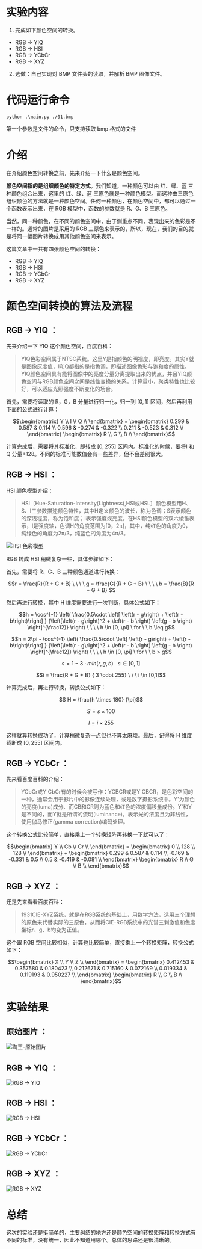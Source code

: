 # 实验内容

1. 完成如下颜色空间的转换。

* RGB -> YIQ 
* RGB -> HSI 
* RGB -> YCbCr 
* RGB -> XYZ 

2. 选做：自己实现对 BMP 文件头的读取，并解析 BMP 图像文件。

# 代码运行命令

	python .\main.py ./01.bmp
	
第一个参数是文件的命令，只支持读取 bmp 格式的文件

# 介绍

在介绍颜色空间转换之前，先来介绍一下什么是颜色空间。

**颜色空间指的是组织颜色的特定方式**。我们知道，一种颜色可以由 红、绿、蓝 三种颜色组合出来，这里的 红、绿、蓝 三原色就是一种颜色模型。而这种由三原色组织颜色的方法就是一种颜色空间。任何一种颜色，在颜色空间中，都可以通过一个函数表示出来，在 RGB 模型中，函数的参数就是 R、G、B 三原色。

当然，同一种颜色，在不同的颜色空间中，由于侧重点不同，表现出来的色彩是不一样的。通常的图片是采用的 RGB 三原色来表示的，所以，现在，我们的目的就是将同一幅图片转换成用其他颜色空间来表示。

这篇文章中一共有四张颜色空间的转换：

* RGB -> YIQ 
* RGB -> HSI 
* RGB -> YCbCr 
* RGB -> XYZ 

# 颜色空间转换的算法及流程

## RGB -> YIQ ：

先来介绍一下 YIQ 这个颜色空间，百度百科：

> YIQ色彩空间属于NTSC系统。这里Y是指颜色的明视度，即亮度。其实Y就是图像灰度值，I和Q都指的是指色调，即描述图像色彩与饱和度的属性。YIQ颜色空间具有能将图像中的亮度分量分离提取出来的优点，并且YIQ颜色空间与RGB颜色空间之间是线性变换的关系，计算量小，聚类特性也比较好，可以适应光照强度不断变化的场合。

首先，需要将读取的 R，G，B 分量进行归一化，归一到 $[0,1]$ 区间，然后再利用下面的公式进行计算：

$$\begin{bmatrix} Y \\ I \\ Q \\  \end{bmatrix} = 
\begin{bmatrix} 0.299 & 0.587 & 0.114 \\ 
				0.596 & -0.274 & -0.322 \\ 
				0.211 & -0.523 & 0.312 \\  \end{bmatrix}
\begin{bmatrix} R \\ G \\ B \\  \end{bmatrix}$$

计算完成后，需要将其标准化，即转成 $[0,255]$ 区间内。标准化的时候，要将I 和 Q 分量+128。不同的标准可能数值会有一些差异，但不会差别很大。

## RGB -> HSI ：

HSI 颜色模型介绍：

> HSI〔Hue-Saturation-Intensity(Lightness),HSI或HSL〕颜色模型用H、S、I三参数描述颜色特性，其中H定义颜色的波长，称为色调；S表示颜色的深浅程度，称为饱和度；I表示强度或亮度。在HSI颜色模型的双六棱锥表示，I是强度轴，色调H的角度范围为[0，2π]，其中，纯红色的角度为0，纯绿色的角度为2π/3，纯蓝色的角度为4π/3。

![HSI 色彩模型](https://img-blog.csdnimg.cn/2018120914100329.jpg)

RGB 转成 HSI 稍微复杂一些，具体步骤如下：

首先，需要将 R、G、B 三种颜色通道进行转换：

$$r = \frac{R}{R + G + B} \ \ \ \ 
    g = \frac{G}{R + G + B} \ \ \ \ 
    b =  \frac{B}{R + G + B} $$

然后再进行转换，其中 H 维度需要进行一次判断，具体公式如下：

$$h = \cos^{-1}  
\left( \frac{0.5\cdot
	\left[ \left(r - g\right) + \left(r - b\right)\right] }
	{\left[\left(r - g\right)^2 +  \left(r - b \right)  \left(g - b \right) \right]^{\frac12}}
\right) \ \ \ \  
h \in [0, \pi] \ for \ \ b \leq g$$

$$h = 2\pi -  \cos^{-1}  
\left( \frac{0.5\cdot
	\left[ \left(r - g\right) + \left(r - b\right)\right] }
	{\left[\left(r - g\right)^2 +  \left(r - b \right)  \left(g - b \right) \right]^{\frac12}}
\right) \ \ \ \  
h \in [0, \pi] \ for \ \ b > g$$

$$s = 1 - 3 \cdot min(r, g, b) \ \ \ s \in [0,1]$$

$$i = \frac{R + G + B} { 3 \cdot 255} \ \ \ i \in [0,1]$$

计算完成后，再进行转换，转换公式如下：

$$ H = \frac{h \times 180} {\pi}$$

$$ S = s \times 100$$

$$ I = i \times 255$$

这样就算转换成功了，计算稍微复杂一点但也不算太麻烦。最后，记得将 H 维度截断成 $[0,255]$ 区间内。

## RGB -> YCbCr ：

先来看百度百科的介绍：

> YCbCr或Y'CbCr有的时候会被写作：YCBCR或是Y'CBCR，是色彩空间的一种，通常会用于影片中的影像连续处理，或是数字摄影系统中。Y'为颜色的亮度(luma)成分、而CB和CR则为蓝色和红色的浓度偏移量成份。Y'和Y是不同的，而Y就是所谓的流明(luminance)，表示光的浓度且为非线性，使用伽马修正(gamma correction)编码处理。

这个转换公式比较简单，直接乘上一个转换矩阵再转换一下就可以了：

$$\begin{bmatrix} Y \\ Cb \\ Cr \\  \end{bmatrix} = 
\begin{bmatrix} 0 \\ 128 \\ 128 \\  \end{bmatrix} + 
\begin{bmatrix} 0.299 & 0.587 & 0.114 \\ 
				-0.169 & -0.331 & 0.5 \\ 
				0.5 & -0.419 & -0.081 \\  \end{bmatrix}
\begin{bmatrix} R \\ G \\ B \\  \end{bmatrix}$$

## RGB -> XYZ ：

还是先来看看百度百科：

> 1931CIE-XYZ系统，就是在RGB系统的基础上，用数学方法，选用三个理想的原色来代替实际的三原色，从而将CIE-RGB系统中的光谱三刺激值和色度坐标r、g、b均变为正值。

这个跟 RGB 空间比较相似，计算也比较简单，直接乘上一个转换矩阵，转换公式如下：

$$\begin{bmatrix} X \\ Y \\ Z \\  \end{bmatrix} = 
\begin{bmatrix} 0.412453 & 0.357580 & 0.180423 \\ 
				0.212671 & 0.715160 & 0.072169 \\ 
				0.019334 & 0.119193 & 0.950227 \\  \end{bmatrix}
\begin{bmatrix} R \\ G \\ B \\  \end{bmatrix}$$

# 实验结果

## 原始图片 ：

![海王-原始图片](https://img-blog.csdnimg.cn/20181209145327731.jpg)

## RGB -> YIQ ：

![RGB -> YIQ](https://img-blog.csdnimg.cn/20181209161544888.png)

## RGB -> HSI ：

![RGB -> HSI](https://img-blog.csdnimg.cn/20181209161605370.png)

## RGB -> YCbCr ：

![RGB -> YCbCr](https://img-blog.csdnimg.cn/2018120916192341.png)

## RGB -> XYZ ：

![RGB -> XYZ](https://img-blog.csdnimg.cn/201812091620085.png)


# 总结

这次的实验还是挺简单的，主要纠结的地方还是颜色空间的转换矩阵和转换方式有不同的标准，没有统一，因此不知道用哪个。总体的思路还是很清晰的。

